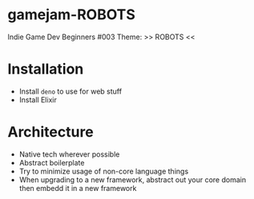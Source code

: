 # gamejam-ROBOTS
Indie Game Dev Beginners #003 Theme: >> ROBOTS &lt;&lt;

# Installation
- Install `deno` to use for web stuff
- Install Elixir

# Architecture
- Native tech wherever possible
- Abstract boilerplate
- Try to minimize usage of non-core language things
- When upgrading to a new framework, abstract out your core domain then embedd it in a new framework